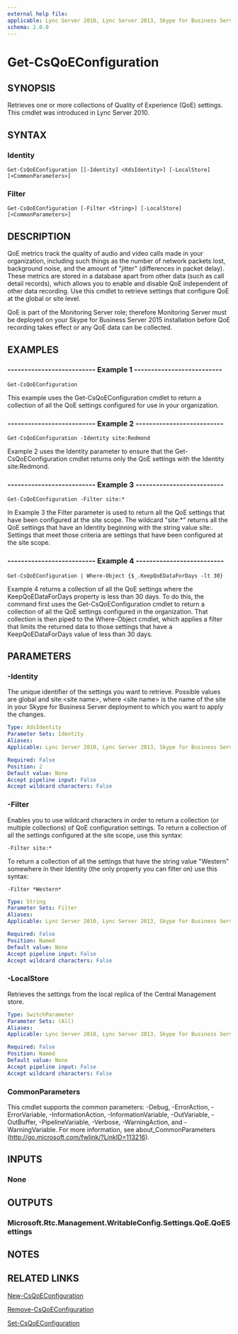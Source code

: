 ```yaml
---
external help file: 
applicable: Lync Server 2010, Lync Server 2013, Skype for Business Server 2015
schema: 2.0.0
---
```


# Get-CsQoEConfiguration

## SYNOPSIS
Retrieves one or more collections of Quality of Experience (QoE) settings.
This cmdlet was introduced in Lync Server 2010.


## SYNTAX

### Identity
```
Get-CsQoEConfiguration [[-Identity] <XdsIdentity>] [-LocalStore] [<CommonParameters>]
```

### Filter
```
Get-CsQoEConfiguration [-Filter <String>] [-LocalStore] [<CommonParameters>]
```

## DESCRIPTION
QoE metrics track the quality of audio and video calls made in your organization, including such things as the number of network packets lost, background noise, and the amount of "jitter" (differences in packet delay).
These metrics are stored in a database apart from other data (such as call detail records), which allows you to enable and disable QoE independent of other data recording.
Use this cmdlet to retrieve settings that configure QoE at the global or site level.

QoE is part of the Monitoring Server role; therefore Monitoring Server must be deployed on your Skype for Business Server 2015 installation before QoE recording takes effect or any QoE data can be collected.


## EXAMPLES

### -------------------------- Example 1 --------------------------
```
Get-CsQoEConfiguration
```

This example uses the Get-CsQoEConfiguration cmdlet to return a collection of all the QoE settings configured for use in your organization.

### -------------------------- Example 2 --------------------------
```
Get-CsQoEConfiguration -Identity site:Redmond
```

Example 2 uses the Identity parameter to ensure that the Get-CsQoEConfiguration cmdlet returns only the QoE settings with the Identity site:Redmond.

### -------------------------- Example 3 --------------------------
```
Get-CsQoEConfiguration -Filter site:*
```

In Example 3 the Filter parameter is used to return all the QoE settings that have been configured at the site scope.
The wildcard "site:*" returns all the QoE settings that have an Identity beginning with the string value site:.
Settings that meet those criteria are settings that have been configured at the site scope.

### -------------------------- Example 4 --------------------------
```
Get-CsQoEConfiguration | Where-Object {$_.KeepQoEDataForDays -lt 30}
```

Example 4 returns a collection of all the QoE settings where the KeepQoEDataForDays property is less than 30 days.
To do this, the command first uses the Get-CsQoEConfiguration cmdlet to return a collection of all the QoE settings configured in the organization.
That collection is then piped to the Where-Object cmdlet, which applies a filter that limits the returned data to those settings that have a KeepQoEDataForDays value of less than 30 days.


## PARAMETERS

### -Identity
The unique identifier of the settings you want to retrieve.
Possible values are global and site:\<site name\>, where \<site name\> is the name of the site in your Skype for Business Server deployment to which you want to apply the changes.

```yaml
Type: XdsIdentity
Parameter Sets: Identity
Aliases: 
Applicable: Lync Server 2010, Lync Server 2013, Skype for Business Server 2015

Required: False
Position: 2
Default value: None
Accept pipeline input: False
Accept wildcard characters: False
```

### -Filter
Enables you to use wildcard characters in order to return a collection (or multiple collections) of QoE configuration settings.
To return a collection of all the settings configured at the site scope, use this syntax:

`-Filter site:*`

To return a collection of all the settings that have the string value "Western" somewhere in their Identity (the only property you can filter on) use this syntax:

`-Filter *Western*`

```yaml
Type: String
Parameter Sets: Filter
Aliases: 
Applicable: Lync Server 2010, Lync Server 2013, Skype for Business Server 2015

Required: False
Position: Named
Default value: None
Accept pipeline input: False
Accept wildcard characters: False
```

### -LocalStore
Retrieves the settings from the local replica of the Central Management store.

```yaml
Type: SwitchParameter
Parameter Sets: (All)
Aliases: 
Applicable: Lync Server 2010, Lync Server 2013, Skype for Business Server 2015

Required: False
Position: Named
Default value: None
Accept pipeline input: False
Accept wildcard characters: False
```

### CommonParameters
This cmdlet supports the common parameters: -Debug, -ErrorAction, -ErrorVariable, -InformationAction, -InformationVariable, -OutVariable, -OutBuffer, -PipelineVariable, -Verbose, -WarningAction, and -WarningVariable. For more information, see about_CommonParameters (http://go.microsoft.com/fwlink/?LinkID=113216).

## INPUTS

### None


## OUTPUTS

### Microsoft.Rtc.Management.WritableConfig.Settings.QoE.QoESettings


## NOTES


## RELATED LINKS

[New-CsQoEConfiguration]()

[Remove-CsQoEConfiguration]()

[Set-CsQoEConfiguration]()